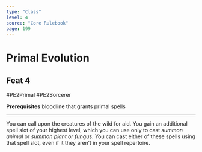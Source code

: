 ```yaml
---
type: "Class"
level: 4
source: "Core Rulebook"
page: 199
---
```

# Primal Evolution
## Feat 4
#PE2Primal #PE2Sorcerer

**Prerequisites** bloodline that grants primal spells

---
You can call upon the creatures of the wild for aid. You gain an additional spell slot of your highest level, which you can use only to cast *summon animal* or *summon plant or fungus*. You can cast either of these spells using that spell slot, even if it they aren’t in your spell repertoire.